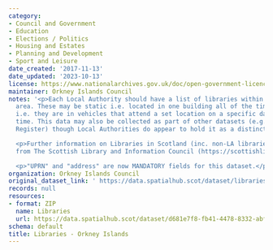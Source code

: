 ```yaml
---
category:
- Council and Government
- Education
- Elections / Politics
- Housing and Estates
- Planning and Development
- Sport and Leisure
date_created: '2017-11-13'
date_updated: '2023-10-13'
license: https://www.nationalarchives.gov.uk/doc/open-government-licence/version/3/
maintainer: Orkney Islands Council
notes: '<p>Each Local Authority should have a list of libraries within their Council
  area. These may be static i.e. located in one building all of the time, or mobile
  i.e. they are in vehicles that attend a set location on a specific day at a certain
  time. This data may also be collected as part of other datasets (e.g. Council Asset
  Register) though Local Authorities do appear to hold it as a distinct layer.</p>

  <p>Further information on Libraries in Scotland (inc. non-LA libraries) is available
  from The Scottish Library and Information Council (https://scottishlibraries.org/)</p>

  <p>"UPRN" and "address" are now MANDATORY fields for this dataset.</p>'
organization: Orkney Islands Council
original_dataset_link: ' https://data.spatialhub.scot/dataset/libraries-oi'
records: null
resources:
- format: ZIP
  name: Libraries
  url: https://data.spatialhub.scot/dataset/d681e7f8-fb41-4478-8332-abfca242c4ae/resource/29daa87b-2900-4cd4-b238-8e7b025ecf46/download/libraries.zip
schema: default
title: Libraries - Orkney Islands
---
```

